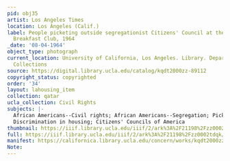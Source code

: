 ```yaml
---
pid: obj35
artist: Los Angeles Times
location: Los Angeles (Calif.)
label: People picketing outside segregationist Citizens' Council at the Los Angeles
  Breakfast Club, 1964
_date: '08-04-1964'
object_type: photograph
current_location: University of California, Los Angeles. Library. Department of Special
  Collections
source: https://digital.library.ucla.edu/catalog/kqdt2000zz-89112
copyright_status: copyrighted
order: '34'
layout: lahousing_item
collection: qatar
ucla_collection: Civil Rights
subjects: |-
  African Americans--Civil rights; African Americans--Segregation; Picketing;
  Discrimination in housing; Citizens' Councils of America
thumbnail: https://iiif.library.ucla.edu/iiif/2/ark%3A%2F21198%2Fzz0002tdqk/full/250,/0/default.jpg
full: https://iiif.library.ucla.edu/iiif/2/ark%3A%2F21198%2Fzz0002tdqk/full/600,/0/default.jpg
manifest: https://californica.library.ucla.edu/concern/works/kqdt2000zz-89112/manifest?manifest=https://californica.library.ucla.edu/concern/works/kqdt2000zz-89112/manifest
Note: 
---
```

